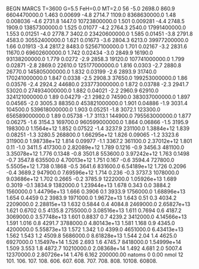 BEGN
MARCS T=3600 G=5.5 FeH=0.0 MT=2.0
                  56
-5.0 2698.0 860.9 6604470000.0 1.463 0.00699 
-4.8 2714.7 1109.0 8368630000.0 1.48 0.008036 
-4.6 2731.8 1447.0 10723800000.0 1.501 0.009281 
-4.4 2748.5 1909.0 13857300000.0 1.525 0.01077 
-4.2 2764.3 2540.0 17991400000.0 1.553 0.01251 
-4.0 2778.7 3402.0 23420600000.0 1.585 0.01451 
-3.8 2791.8 4583.0 30552400000.0 1.621 0.01673 
-3.6 2804.3 6213.0 39977200000.0 1.66 0.01913 
-3.4 2817.2 8483.0 52567100000.0 1.701 0.02167 
-3.2 2831.6 11670.0 69602600000.0 1.742 0.02434 
-3.0 2849.9 16190.0 93138200000.0 1.779 0.0272 
-2.9 2858.3 19120.0 107741000000.0 1.799 0.02871 
-2.8 2869.0 22610.0 125177000000.0 1.816 0.0303 
-2.7 2880.8 26770.0 145805000000.0 1.832 0.03199 
-2.6 2893.9 31740.0 170241000000.0 1.847 0.0338 
-2.5 2908.3 37650.0 199253000000.0 1.86 0.03576 
-2.4 2924.2 44680.0 233773000000.0 1.872 0.03788 
-2.3 2941.7 53020.0 274934000000.0 1.882 0.04021 
-2.2 2960.9 62910.0 324121000000.0 1.89 0.04279 
-2.1 2982.0 74590.0 383037000000.0 1.897 0.04565 
-2.0 3005.3 88350.0 453821000000.0 1.901 0.04886 
-1.9 3031.4 104500.0 539618000000.0 1.903 0.05251 
-1.8 3072.1 123300.0 656589000000.0 1.89 0.05738 
-1.7 3113.1 144900.0 795563000000.0 1.877 0.06275 
-1.6 3154.3 169700.0 960599000000.0 1.864 0.06866 
-1.5 3195.9 198300.0 1.1564e+12 1.852 0.07522 
-1.4 3237.9 231100.0 1.3884e+12 1.839 0.08251 
-1.3 3280.5 268800.0 1.66295e+12 1.826 0.09065 
-1.2 3323.6 311900.0 1.98738e+12 1.814 0.09977 
-1.1 3367.2 361100.0 2.37012e+12 1.801 0.11 
-1.0 3411.5 417300.0 2.82089e+12 1.789 0.1216 
-0.9 3456.3 481100.0 3.35078e+12 1.776 0.1348 
-0.8 3501.8 553600.0 3.97242e+12 1.763 0.1498 
-0.7 3547.8 635500.0 4.70013e+12 1.751 0.167 
-0.6 3594.4 727800.0 5.5505e+12 1.738 0.1868 
-0.5 3641.6 831600.0 6.54189e+12 1.726 0.2096 
-0.4 3689.2 947900.0 7.69596e+12 1.714 0.236 
-0.3 3737.3 1078000.0 9.03686e+12 1.702 0.2665 
-0.2 3785.9 1222000.0 1.05926e+13 1.689 0.3019 
-0.1 3834.9 1382000.0 1.23944e+13 1.678 0.343 
0.0 3884.2 1560000.0 1.44796e+13 1.666 0.3906 
0.1 3933.9 1756000.0 1.68896e+13 1.654 0.4459 
0.2 3983.9 1971000.0 1.9672e+13 1.643 0.51 
0.3 4034.2 2209000.0 2.28815e+13 1.632 0.5844 
0.4 4084.8 2469000.0 2.65827e+13 1.621 0.6702 
0.5 4135.8 2755000.0 3.08516e+13 1.611 0.7694 
0.6 4187.2 3069000.0 3.57748e+13 1.601 0.8837 
0.7 4239.2 3412000.0 4.14566e+13 1.591 1.016 
0.8 4291.7 3788000.0 4.80143e+13 1.581 1.168 
0.9 4345.0 4200000.0 5.55873e+13 1.572 1.342 
1.0 4399.0 4651000.0 6.43413e+13 1.562 1.543 
1.2 4509.8 5686000.0 8.61828e+13 1.544 2.04 
1.4 4625.0 6927000.0 1.15497e+14 1.526 2.693 
1.6 4745.7 8418000.0 1.54999e+14 1.509 3.553 
1.8 4872.7 10210000.0 2.08368e+14 1.492 4.681 
2.0 5007.4 12370000.0 2.80726e+14 1.476 6.162 
200000.00
natoms              0      0.00
nmol          12
          101.         106.       107.      108.         606.        607.        608.
          707.         708.       808.    10108.       60808.
